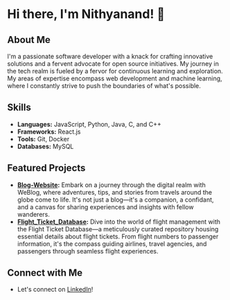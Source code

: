# Hi there, I'm Nithyanand! 👋

## About Me
I'm a passionate software developer with a knack for crafting innovative solutions and a fervent advocate for open source initiatives. My journey in the tech realm is fueled by a fervor for continuous learning and exploration. My areas of expertise encompass web development and machine learning, where I constantly strive to push the boundaries of what's possible.

## Skills
- **Languages:** JavaScript, Python, Java, C, and C++
- **Frameworks:** React.js
- **Tools:** Git, Docker
- **Databases:** MySQL

## Featured Projects
- **[Blog-Website](https://github.com/Nithyanandb/WeBlog):** Embark on a journey through the digital realm with WeBlog, where adventures, tips, and stories from travels around the globe come to life. It's not just a blog—it's a companion, a confidant, and a canvas for sharing experiences and insights with fellow wanderers.
- **[Flight_Ticket_Database](https://github.com/Nithyanandb/Flight_Ticket_Database):** Dive into the world of flight management with the Flight Ticket Database—a meticulously curated repository housing essential details about flight tickets. From flight numbers to passenger information, it's the compass guiding airlines, travel agencies, and passengers through seamless flight experiences.

## Connect with Me
- Let's connect on [LinkedIn](https://www.linkedin.com/in/nithyanand-b-6aa0a2220)!
